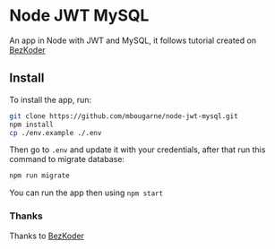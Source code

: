# Node JWT MySQL

An app in Node with JWT and MySQL, it follows tutorial created on [BezKoder](https://bezkoder.com/node-js-jwt-authentication-mysql/#Token_Based_Authentication)

## Install

To install the app, run:

```bash
git clone https://github.com/mbougarne/node-jwt-mysql.git
npm install
cp ./env.example ./.env
```

Then go to ```.env``` and update it with your credentials, after that run this command to migrate database:

```bash
npm run migrate
```

You can run the app then using ```npm start```

### Thanks

Thanks to  [BezKoder](https://bezkoder.com)

